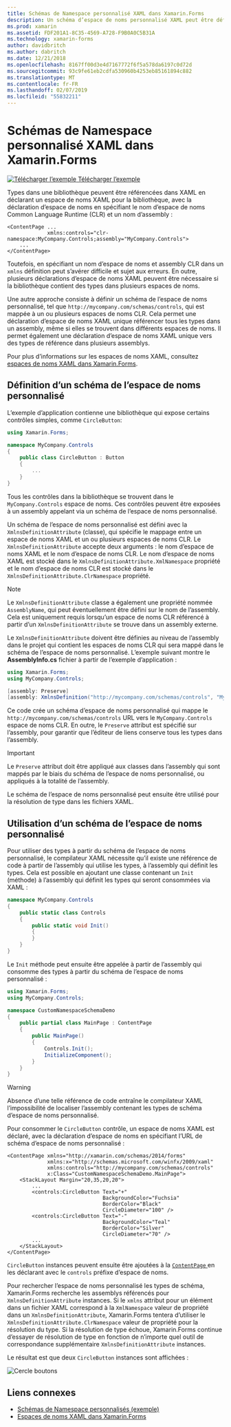 ```yaml
---
title: Schémas de Namespace personnalisé XAML dans Xamarin.Forms
description: Un schéma d’espace de noms personnalisé XAML peut être défini avec la classe XmlnsDefinitionAttribute, qui spécifie un mappage entre une URL personnalisée et un ou plusieurs espaces de noms CLR. Le schéma de l’espace de noms personnalisé peut ensuite être utilisé dans les déclarations d’espace de noms XAML.
ms.prod: xamarin
ms.assetid: FDF201A1-8C35-4569-A728-F9B0A0C5B31A
ms.technology: xamarin-forms
author: davidbritch
ms.author: dabritch
ms.date: 12/21/2018
ms.openlocfilehash: 8167ff00d3e4d7167772f6f5a578da6197c0d72d
ms.sourcegitcommit: 93c9fe61eb2cdfa530960b4253eb85161894c882
ms.translationtype: MT
ms.contentlocale: fr-FR
ms.lasthandoff: 02/07/2019
ms.locfileid: "55832211"
---
```

# <a name="xaml-custom-namespace-schemas-in-xamarinforms"></a>Schémas de Namespace personnalisé XAML dans Xamarin.Forms

[![Télécharger l’exemple](~/media/shared/download.png) Télécharger l’exemple](https://developer.xamarin.com/samples/xamarin-forms/XAML/CustomNamespaceSchemas/)

Types dans une bibliothèque peuvent être référencées dans XAML en déclarant un espace de noms XAML pour la bibliothèque, avec la déclaration d’espace de noms en spécifiant le nom d’espace de noms Common Language Runtime (CLR) et un nom d’assembly :

```xaml
<ContentPage ...
             xmlns:controls="clr-namespace:MyCompany.Controls;assembly="MyCompany.Controls">
    ...
</ContentPage>
```

Toutefois, en spécifiant un nom d’espace de noms et assembly CLR dans un `xmlns` définition peut s’avérer difficile et sujet aux erreurs. En outre, plusieurs déclarations d’espace de noms XAML peuvent être nécessaire si la bibliothèque contient des types dans plusieurs espaces de noms.

Une autre approche consiste à définir un schéma de l’espace de noms personnalisé, tel que `http://mycompany.com/schemas/controls`, qui est mappée à un ou plusieurs espaces de noms CLR. Cela permet une déclaration d’espace de noms XAML unique référencer tous les types dans un assembly, même si elles se trouvent dans différents espaces de noms. Il permet également une déclaration d’espace de noms XAML unique vers des types de référence dans plusieurs assemblys.

Pour plus d’informations sur les espaces de noms XAML, consultez [espaces de noms XAML dans Xamarin.Forms](namespaces.md).

## <a name="defining-a-custom-namespace-schema"></a>Définition d’un schéma de l’espace de noms personnalisé

L’exemple d’application contienne une bibliothèque qui expose certains contrôles simples, comme `CircleButton`:

```csharp
using Xamarin.Forms;

namespace MyCompany.Controls
{
    public class CircleButton : Button
    {
        ...
    }
}
```

Tous les contrôles dans la bibliothèque se trouvent dans le `MyCompany.Controls` espace de noms. Ces contrôles peuvent être exposées à un assembly appelant via un schéma de l’espace de noms personnalisé.

Un schéma de l’espace de noms personnalisé est défini avec la `XmlnsDefinitionAttribute` (classe), qui spécifie le mappage entre un espace de noms XAML et un ou plusieurs espaces de noms CLR. Le `XmlnsDefinitionAttribute` accepte deux arguments : le nom d’espace de noms XAML et le nom d’espace de noms CLR. Le nom d’espace de noms XAML est stocké dans le `XmlnsDefinitionAttribute.XmlNamespace` propriété et le nom d’espace de noms CLR est stocké dans le `XmlnsDefinitionAttribute.ClrNamespace` propriété.

> [!NOTE]
> Le `XmlnsDefinitionAttribute` classe a également une propriété nommée `AssemblyName`, qui peut éventuellement être défini sur le nom de l’assembly. Cela est uniquement requis lorsqu’un espace de noms CLR référencé à partir d’un `XmlnsDefinitionAttribute` se trouve dans un assembly externe.

Le `XmlnsDefinitionAttribute` doivent être définies au niveau de l’assembly dans le projet qui contient les espaces de noms CLR qui sera mappé dans le schéma de l’espace de noms personnalisé. L’exemple suivant montre le **AssemblyInfo.cs** fichier à partir de l’exemple d’application :

```csharp
using Xamarin.Forms;
using MyCompany.Controls;

[assembly: Preserve]
[assembly: XmlnsDefinition("http://mycompany.com/schemas/controls", "MyCompany.Controls")]
```

Ce code crée un schéma d’espace de noms personnalisé qui mappe le `http://mycompany.com/schemas/controls` URL vers le `MyCompany.Controls` espace de noms CLR. En outre, le `Preserve` attribut est spécifié sur l’assembly, pour garantir que l’éditeur de liens conserve tous les types dans l’assembly.

> [!IMPORTANT]
> Le `Preserve` attribut doit être appliqué aux classes dans l’assembly qui sont mappés par le biais du schéma de l’espace de noms personnalisé, ou appliqués à la totalité de l’assembly.

Le schéma de l’espace de noms personnalisé peut ensuite être utilisé pour la résolution de type dans les fichiers XAML.

## <a name="consuming-a-custom-namespace-schema"></a>Utilisation d’un schéma de l’espace de noms personnalisé

Pour utiliser des types à partir du schéma de l’espace de noms personnalisé, le compilateur XAML nécessite qu’il existe une référence de code à partir de l’assembly qui utilise les types, à l’assembly qui définit les types. Cela est possible en ajoutant une classe contenant un `Init` (méthode) à l’assembly qui définit les types qui seront consommées via XAML :

```csharp
namespace MyCompany.Controls
{
    public static class Controls
    {
        public static void Init()
        {
        }
    }
}
```

Le `Init` méthode peut ensuite être appelée à partir de l’assembly qui consomme des types à partir du schéma de l’espace de noms personnalisé :

```csharp
using Xamarin.Forms;
using MyCompany.Controls;

namespace CustomNamespaceSchemaDemo
{
    public partial class MainPage : ContentPage
    {
        public MainPage()
        {
            Controls.Init();
            InitializeComponent();
        }
    }
}
```

> [!WARNING]
> Absence d’une telle référence de code entraîne le compilateur XAML l’impossibilité de localiser l’assembly contenant les types de schéma d’espace de noms personnalisé.

Pour consommer le `CircleButton` contrôle, un espace de noms XAML est déclaré, avec la déclaration d’espace de noms en spécifiant l’URL de schéma d’espace de noms personnalisé :

```xaml
<ContentPage xmlns="http://xamarin.com/schemas/2014/forms"
             xmlns:x="http://schemas.microsoft.com/winfx/2009/xaml"
             xmlns:controls="http://mycompany.com/schemas/controls"
             x:Class="CustomNamespaceSchemaDemo.MainPage">
    <StackLayout Margin="20,35,20,20">
        ...
        <controls:CircleButton Text="+"
                               BackgroundColor="Fuchsia"
                               BorderColor="Black"
                               CircleDiameter="100" />
        <controls:CircleButton Text="-"
                               BackgroundColor="Teal"
                               BorderColor="Silver"
                               CircleDiameter="70" />
        ...
    </StackLayout>
</ContentPage>
```

`CircleButton` instances peuvent ensuite être ajoutées à la [ `ContentPage` ](xref:Xamarin.Forms.ContentPage) en les déclarant avec le `controls` préfixe d’espace de noms.

Pour rechercher l’espace de noms personnalisé les types de schéma, Xamarin.Forms recherche les assemblys référencés pour `XmlnsDefinitionAttribute` instances. Si le `xmlns` attribut pour un élément dans un fichier XAML correspond à la `XmlNamespace` valeur de propriété dans un `XmlnsDefinitionAttribute`, Xamarin.Forms tentera d’utiliser le `XmlnsDefinitionAttribute.ClrNamespace` valeur de propriété pour la résolution du type. Si la résolution de type échoue, Xamarin.Forms continue d’essayer de résolution de type en fonction de n’importe quel outil de correspondance supplémentaire `XmlnsDefinitionAttribute` instances.

Le résultat est que deux `CircleButton` instances sont affichées :

![Cercle boutons](custom-namespace-schemas-images/circle-buttons.png "entourer de boutons")

## <a name="related-links"></a>Liens connexes

- [Schémas de Namespace personnalisés (exemple)](https://developer.xamarin.com/samples/xamarin-forms/XAML/CustomNamespaceSchemas/)
- [Espaces de noms XAML dans Xamarin.Forms](namespaces.md)
